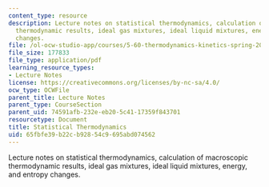 ```yaml
---
content_type: resource
description: Lecture notes on statistical thermodynamics, calculation of macroscopic
  thermodynamic results, ideal gas mixtures, ideal liquid mixtures, energy, and entropy
  changes.
file: /ol-ocw-studio-app/courses/5-60-thermodynamics-kinetics-spring-2008/65fbfe39b22cb92854c9695abd074562_5_60_lect26_27.pdf
file_size: 177833
file_type: application/pdf
learning_resource_types:
- Lecture Notes
license: https://creativecommons.org/licenses/by-nc-sa/4.0/
ocw_type: OCWFile
parent_title: Lecture Notes
parent_type: CourseSection
parent_uid: 74591afb-232e-eb20-5c41-17359f843701
resourcetype: Document
title: Statistical Thermodynamics
uid: 65fbfe39-b22c-b928-54c9-695abd074562
---
```

Lecture notes on statistical thermodynamics, calculation of macroscopic thermodynamic results, ideal gas mixtures, ideal liquid mixtures, energy, and entropy changes.
